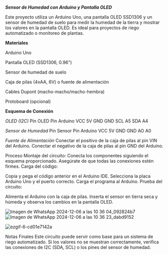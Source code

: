 
**_Sensor de Humedad con Arduino y Pantalla OLED_**

Este proyecto utiliza un Arduino Uno, una pantalla OLED SSD1306 y un sensor de humedad de suelo para medir la humedad de la tierra y mostrar los valores en la pantalla OLED. Es ideal para proyectos de riego automatizado o monitoreo de plantas.

**Materiales**

Arduino Uno

Pantalla OLED (SSD1306, 0.96")

Sensor de humedad de suelo

Caja de pilas (4xAA, 6V) o fuente de alimentación

Cables Dupont (macho-macho/macho-hembra)

Protoboard (opcional)

**Esquema de Conexión**

_OLED (I2C)_
Pin OLED	Pin Arduino
VCC	      5V
GND	      GND
SCL	      A5
SDA	      A4

_Sensor de Humedad_
Pin Sensor	Pin Arduino
VCC	        5V
GND	        GND
AO	        A0

_Fuente de Alimentación_
Conectar el positivo de la caja de pilas al pin VIN del Arduino.
Conectar el negativo de la caja de pilas al pin GND del Arduino.


Proceso
Montaje del circuito:
Conecta los componentes siguiendo el esquema proporcionado.
Asegúrate de que todas las conexiones estén firmes.
Carga del código:

Copia y pega el código anterior en el Arduino IDE.
Selecciona la placa Arduino Uno y el puerto correcto.
Carga el programa al Arduino.
Prueba del circuito:

Alimenta el Arduino con la caja de pilas.
Inserta el sensor en tierra seca y húmeda y observa los cambios en la pantalla OLED.

![Imagen de WhatsApp 2024-12-06 a las 10 36 04_092824b7](https://github.com/user-attachments/assets/c356541e-669a-447b-869a-c486ba48de29)
![Imagen de WhatsApp 2024-12-06 a las 10 36 23_dabd9152](https://github.com/user-attachments/assets/d33a4405-bc94-4796-9867-1fb9198a13e7)

![ezgif-6-cd01e7142a](https://github.com/user-attachments/assets/fb172b1d-ab24-42a7-9a6f-3b7de4a85994)



Notas Finales
Este circuito puede servir como base para un sistema de riego automatizado.
Si los valores no se muestran correctamente, verifica las conexiones de I2C (SDA, SCL) o los pines del sensor de humedad.

